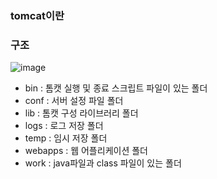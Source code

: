 ### tomcat이란


### 구조
![image](https://github.com/jaemok0514/project/assets/94815900/7a53426b-d10b-4906-b61c-33ba5bd264f8)

- bin : 톰캣 실행 및 종료 스크립트 파일이 있는 폴더
- conf : 서버 설정 파일 폴더
- lib : 톰캣 구성 라이브러리 폴더
- logs : 로그 저장 폴더
- temp : 임시 저장 폴더
- webapps : 웹 어플리케이션 폴더
- work : java파일과 class 파일이 있는 폴더
